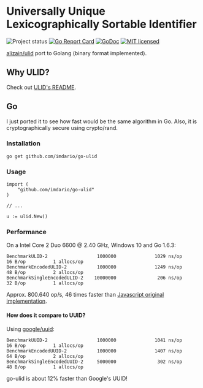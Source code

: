 # Universally Unique Lexicographically Sortable Identifier
![Project status](https://img.shields.io/badge/version-0.0.3-yellow.svg)
[![Go Report Card](https://goreportcard.com/badge/imdario/go-ulid)](https://goreportcard.com/report/imdario/go-ulid)
[![GoDoc](https://godoc.org/github.com/imdario/go-ulid?status.svg)](https://godoc.org/github.com/imdario/go-ulid)
[![MIT licensed](https://img.shields.io/badge/license-MIT-blue.svg)](https://raw.githubusercontent.com/imdario/go-ulid/master/LICENSE)

[alizain/ulid](https://github.com/alizain/ulid) port to Golang (binary format implemented).

## Why ULID?

Check out [ULID's README](https://github.com/alizain/ulid/blob/master/README.md).

## Go

I just ported it to see how fast would be the same algorithm in Go. Also, it is cryptographically secure using crypto/rand.

### Installation

```
go get github.com/imdario/go-ulid
```

### Usage

```
import (
    "github.com/imdario/go-ulid"
)

// ...

u := ulid.New()
```

### Performance

On a Intel Core 2 Duo 6600 @ 2.40 GHz, Windows 10 and Go 1.6.3:

```
BenchmarkULID-2                  1000000              1029 ns/op              16 B/op          1 allocs/op
BenchmarkEncodedULID-2           1000000              1249 ns/op              48 B/op          2 allocs/op
BenchmarkSingleEncodedULID-2    10000000               206 ns/op              32 B/op          1 allocs/op
```

Approx. 800.640 op/s, 46 times faster than [Javascript original implementation](https://github.com/alizain/ulid#performance).

#### How does it compare to UUID?

Using [google/uuid](https://github.com/google/uuid):

```
BenchmarkUUID-2                  1000000              1041 ns/op              16 B/op          1 allocs/op
BenchmarkEncodedUUID-2           1000000              1407 ns/op              64 B/op          2 allocs/op
BenchmarkSingleEncodedUUID-2     5000000               302 ns/op              48 B/op          1 allocs/op
```

go-ulid is about 12% faster than Google's UUID!

